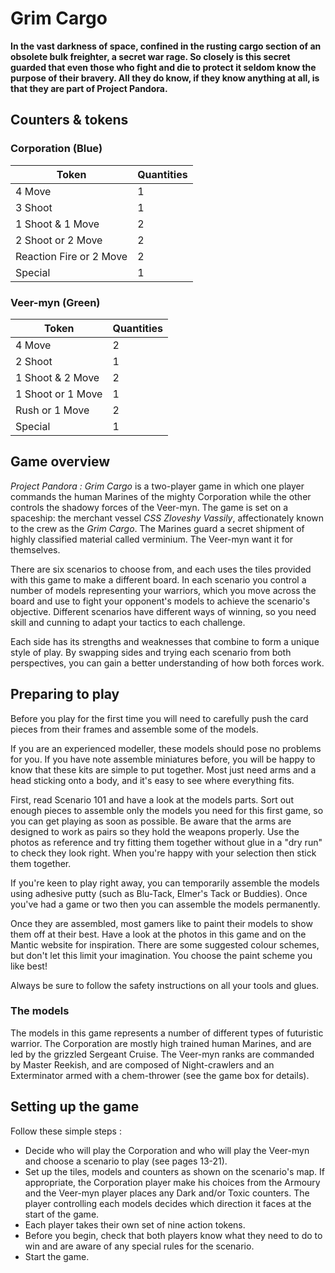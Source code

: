 # Grim Cargo
**In the vast darkness of space, confined in the rusting cargo section of an obsolete bulk freighter, a secret war rage.
So closely is this secret guarded that even those who fight and die to protect it seldom know the purpose of their bravery.
All they do know, if they know anything at all, is that they are part of Project Pandora.**

## Counters & tokens

### Corporation (Blue)
|Token|Quantities|
|---|---|
|4 Move|1|
|3 Shoot|1|
|1 Shoot & 1 Move|2|
|2 Shoot or 2 Move|2|
|Reaction Fire or 2 Move|2|
|Special|1|

### Veer-myn (Green)
|Token|Quantities|
|---|---|
|4 Move|2|
|2 Shoot|1|
|1 Shoot & 2 Move|2|
|1 Shoot or 1 Move|1|
|Rush or 1 Move|2|
|Special|1|

## Game overview
_Project Pandora : Grim Cargo_ is a two-player game in which one player commands the human Marines of the mighty Corporation while the other controls the shadowy forces of the Veer-myn.
The game is set on a spaceship: the merchant vessel _CSS Zloveshy Vassily_, affectionately known to the crew as the _Grim Cargo_.
The Marines guard a secret shipment of highly classified material called verminium.
The Veer-myn want it for themselves.

There are six scenarios to choose from, and each uses the tiles provided with this game to make a different board.
In each scenario you control a number of models representing your warriors, which you move across the board and use to fight your opponent's models to achieve the scenario's objective.
Different scenarios have different ways of winning, so you need skill and cunning to adapt your tactics to each challenge.

Each side has its strengths and weaknesses that combine to form a unique style of play.
By swapping sides and trying each scenario from both perspectives, you can gain a better understanding of how both forces work.

## Preparing to play
Before you play for the first time you will need to carefully push the card pieces from their frames and assemble some of the models.

If you are an experienced modeller, these models should pose no problems for you.
If you have note assemble miniatures before, you will be happy to know that these kits are simple to put together.
Most just need arms and a head sticking onto a body, and it's easy to see where everything fits.

First, read Scenario 101 and have a look at the models parts.
Sort out enough pieces to assemble only the models you need for this first game, so you can get playing as soon as possible.
Be aware that the arms are designed to work as pairs so they hold the weapons properly.
Use the photos as reference and try fitting them together without glue in a "dry run" to check they look right.
When you're happy with your selection then stick them together.

If you're keen to play right away, you can temporarily assemble the models using adhesive putty (such as Blu-Tack, Elmer's Tack or Buddies).
Once you've had a game or two then you can assemble the models permanently.

Once they are assembled, most gamers like to paint their models to show them off at their best.
Have a look at the photos in this game and on the Mantic website for inspiration.
There are some suggested colour schemes, but don't let this limit your imagination.
You choose the paint scheme you like best!

Always be sure to follow the safety instructions on all your tools and glues.

### The models
The models in this game represents a number of different types of futuristic warrior.
The Corporation are mostly high trained human Marines, and are led by the grizzled Sergeant Cruise.
The Veer-myn ranks are commanded by Master Reekish, and are composed of Night-crawlers and an Exterminator armed with a chem-thrower (see the game box for details).

## Setting up the game
Follow these simple steps :
+ Decide who will play the Corporation and who will play the Veer-myn and choose a scenario to play (see pages 13-21).
+ Set up the tiles, models and counters as shown on the scenario's map.
If appropriate, the Corporation player make his choices from the Armoury and the Veer-myn player places any Dark and/or Toxic counters.
The player controlling each models decides which direction it faces at the start of the game.
+ Each player takes their own set of nine action tokens.
+ Before you begin, check that both players know what they need to do to win and are aware of any special rules for the scenario.
+ Start the game.
